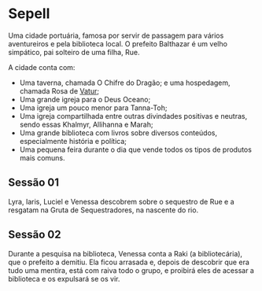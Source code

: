 # Sepell

Uma cidade portuária, famosa por servir de passagem para vários aventureiros e pela biblioteca local. O prefeito Balthazar é um velho simpático, pai solteiro de uma filha, Rue.

A cidade conta com:

* Uma taverna, chamada O Chifre do Dragão; e uma hospedagem, chamada Rosa de [Vatur](https://drive.google.com/file/d/1J2zcetbjedUHTGTudo2SqApTUgFzl5kM/view?usp=sharing "Vatur é o Deus Menor das Caçadas (Fan made)");
* Uma grande igreja para o Deus Oceano;
* Uma igreja um pouco menor para Tanna-Toh;
* Uma igreja compartilhada entre outras divindades positivas e neutras, sendo essas Khalmyr, Allihanna e Marah;
* Uma grande biblioteca com livros sobre diversos conteúdos, especialmente história e política;
* Uma pequena feira durante o dia que vende todos os tipos de produtos mais comuns.

## Sessão 01
Lyra, Iaris, Luciel e Venessa descobrem sobre o sequestro de Rue e a resgatam na Gruta de Sequestradores, na nascente do rio.

## Sessão 02

Durante a pesquisa na biblioteca, Venessa conta a Raki (a bibliotecária), que o prefeito a demitiu. Ela ficou arrasada e, depois de descobrir que era tudo uma mentira, está com raiva todo o grupo, e proibirá eles de acessar a biblioteca e os expulsará se os vir.

